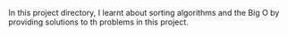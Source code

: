 In this project directory, I learnt about sorting algorithms and the Big O by providing solutions to th problems in this project.
